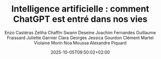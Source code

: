 ---
layout: post
title: "Intelligence artificielle : comment ChatGPT est entré dans nos vies"
link: https://www.lemonde.fr/economie/article/2025/10/05/comment-chatgpt-s-est-impose-dans-notre-quotidien_6644522_3234.html
author: "Enzo Castéras
Zeliha Chaffin
Swann Deseine
Joachim Fernandes
Guillaume Fraissard
Juliette Garnier
Clara Georges
Jessica Gourdon
Clément Martel
Violaine Morin
Noa Moussa
Alexandre Piquard"
published_date: "05/10/2025"
description: "Conseils parentaux, recherche de logement, cuisine, santé, sport : ChatGPT et ses concurrents sont utilisés au quotidien par des millions de personnes. Une intimité croissante avec les chatbots qui soulève des questions vertigineuses."
language: "fr"
categories: "articles"
tags: "ia openai société numérique"
og-tags: "ia openai société numérique"
date: "2025-10-05T09:50:02+02:00"
permalink: /:categories/:year/:month/:day/:title/
---
